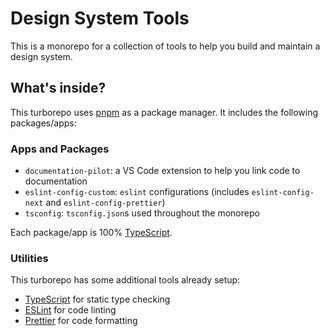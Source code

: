 # Design System Tools

This is a monorepo for a collection of tools to help you build and maintain a design system.

## What's inside?

This turborepo uses [pnpm](https://pnpm.io) as a package manager. It includes the following packages/apps:

### Apps and Packages

- `documentation-pilot`: a VS Code extension to help you link code to documentation
- `eslint-config-custom`: `eslint` configurations (includes `eslint-config-next` and `eslint-config-prettier`)
- `tsconfig`: `tsconfig.json`s used throughout the monorepo

Each package/app is 100% [TypeScript](https://www.typescriptlang.org/).

### Utilities

This turborepo has some additional tools already setup:

- [TypeScript](https://www.typescriptlang.org/) for static type checking
- [ESLint](https://eslint.org/) for code linting
- [Prettier](https://prettier.io) for code formatting
